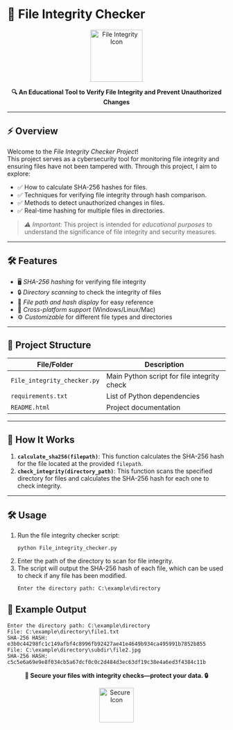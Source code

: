 # 🔐 File Integrity Checker</h1>

<p align="center">
  <img src="https://cdn-icons-png.flaticon.com/512/2917/2917995.png" alt="File Integrity Icon" width="120">
</p>

<p align="center">
  <strong>🔍 An Educational Tool to Verify File Integrity and Prevent Unauthorized Changes</strong>
</p>

---

## ⚡ Overview

Welcome to the *File Integrity Checker Project*!  
This project serves as a cybersecurity tool for monitoring file integrity and ensuring files have not been tampered with. Through this project, I aim to explore:

- ✅ How to calculate SHA-256 hashes for files.
- ✅ Techniques for verifying file integrity through hash comparison.
- ✅ Methods to detect unauthorized changes in files.
- ✅ Real-time hashing for multiple files in directories.

> *⚠ Important:* This project is intended for *educational purposes* to understand the significance of file integrity and security measures.

---

## 🛠 Features

- 🖥 *SHA-256 hashing* for verifying file integrity
- 🔒 *Directory scanning* to check the integrity of files
- 📄 *File path and hash display* for easy reference
- 🚀 *Cross-platform support* (Windows/Linux/Mac)
- ⚙️ *Customizable* for different file types and directories

---

## 📂 Project Structure

| File/Folder               | Description                                 |
|----------------------------|---------------------------------------------|
| `File_integrity_checker.py` | Main Python script for file integrity check |
| `requirements.txt`         | List of Python dependencies                 |
| `README.html`              | Project documentation                      |

---

<h2>🔑 How It Works</h2>

1. **`calculate_sha256(filepath)`**: This function calculates the SHA-256 hash for the file located at the provided `filepath`.
2. **`check_integrity(directory_path)`**: This function scans the specified directory for files and calculates the SHA-256 hash for each one to check integrity.

---

<h2>🛠 Usage</h2>
<ol>
    <li>Run the file integrity checker script:
        <pre><code>python File_integrity_checker.py</code></pre>
    </li>
    <li>Enter the path of the directory to scan for file integrity.</li>
    <li>The script will output the SHA-256 hash of each file, which can be used to check if any file has been modified.
        <pre><code>Enter the directory path: C:\example\directory</code></pre>
    </li>
</ol>

<h2>💬 Example Output</h2>
<pre><code>Enter the directory path: C:\example\directory
File: C:\example\directory\file1.txt
SHA-256 HASH: e3b0c44298fc1c149afbf4c8996fb92427ae41e4649b934ca495991b7852b855
File: C:\example\directory\subdir\file2.jpg
SHA-256 HASH: c5c5e6a69e9e8f034cb5a67dcf0c0c2d484d3ec63df19c38e4a6ed3f4384c11b</code></pre>

<p align="center">
  <strong>🔐 Secure your files with integrity checks—protect your data. 🔒</strong>
</p>

<p align="center">
  <img src="https://github.com/user-attachments/assets/4d3ca049-9d98-4490-933e-576e683792c7" alt="Secure Icon" width="80">
</p>

</body>
</html>
